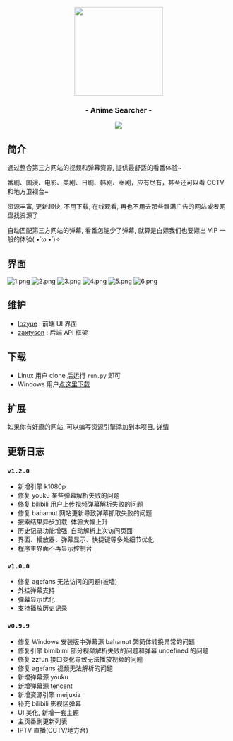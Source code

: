 <p align="center"><img src="https://ae01.alicdn.com/kf/U150c6f229b47468781c941fdd80545eak.png" width="200"></p>
<h3 align="center">- Anime Searcher -</h3>
<p align="center">
<img src="https://img.shields.io/github/v/release/zaxtyson/AnimeSearcher.svg?logo=bilibili">
</p>

## 简介

通过整合第三方网站的视频和弹幕资源, 提供最舒适的看番体验~

番剧、国漫、电影、美剧、日剧、韩剧、泰剧，应有尽有，甚至还可以看 CCTV 和地方卫视台~

资源丰富, 更新超快, 不用下载, 在线观看, 再也不用去那些飘满广告的网站或者网盘找资源了

自动匹配第三方网站的弹幕, 看番怎能少了弹幕, 就算是白嫖我们也要嫖出 VIP 一般的体验( •̀ ω •́ )✧


## 界面

![1.png](https://s1.ax1x.com/2020/10/25/BmtcfP.png)
![2.png](https://s1.ax1x.com/2020/10/25/BmtBeH.png)
![3.png](https://s1.ax1x.com/2020/10/25/BmtrTA.png)
![4.png](https://s1.ax1x.com/2020/10/25/BmtyFI.png)
![5.png](https://s1.ax1x.com/2020/10/25/Bmt6Yt.png)
![6.png](https://s1.ax1x.com/2020/10/25/BmtDwd.png)

## 维护
- [lozyue](https://github.com/Cangqifeng) : 前端 UI 界面
- [zaxtyson](https://github.com/zaxtyson) : 后端 API 框架

## 下载

- Linux 用户 clone 后运行 `run.py` 即可
- Windows 用户[点这里下载](https://zaxtyson.lanzous.com/b0f1ukafc)

## 扩展

如果你有好康的网站, 可以编写资源引擎添加到本项目, [详情](https://github.com/zaxtyson/Anime-API)

## 更新日志

### `v1.2.0`

- 新增引擎 k1080p
- 修复 youku 某些弹幕解析失败的问题
- 修复 bilibili 用户上传视频弹幕解析失败的问题
- 修复 bahamut 网站更新导致弹幕抓取失败的问题
- 搜索结果异步加载, 体验大幅上升
- 历史记录功能增强, 自动解析上次访问页面
- 界面、播放器、弹幕显示、快捷键等多处细节优化
- 程序主界面不再显示控制台

### `v1.0.0`

- 修复 agefans 无法访问的问题(被墙)
- 外挂弹幕支持
- 弹幕显示优化
- 支持播放历史记录

### `v0.9.9`

- 修复 Windows 安装版中弹幕源 bahamut 繁简体转换异常的问题
- 修复引擎 bimibimi 部分视频解析失败的问题和弹幕 undefined 的问题
- 修复 zzfun 接口变化导致无法播放视频的问题
- 修复 agefans 视频无法解析的问题
- 新增弹幕源 youku
- 新增弹幕源 tencent
- 新增资源引擎 meijuxia
- 补充 bilibili 影视区弹幕
- UI 美化, 新增一套主题
- 主页番剧更新列表
- IPTV 直播(CCTV/地方台)